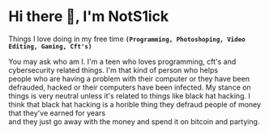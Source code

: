 # Hi there 👋, I'm NotS1ick

Things I love doing in my free time **`(Programming, Photoshoping, Video Editing, Gaming, Cft's)`**

You may ask who am I. I'm a teen who loves programming, cft's and cybersecurity related things. I'm that kind of person who helps <br>
people who are having a problem with their computer or they have been defrauded, hacked or their computers have been infected. My stance on things is very neutral unless it's related to things like black hat hacking. I think that black hat hacking is a horible thing they defraud people of money that they've earned for years <br>
and they just go away with the money and spend it on bitcoin and partying.

